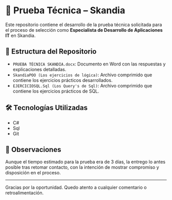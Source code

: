 # 🧪 Prueba Técnica – Skandia

Este repositorio contiene el desarrollo de la prueba técnica solicitada para el proceso de selección como **Especialista de Desarrollo de Aplicaciones IT** en Skandia.

## 📁 Estructura del Repositorio

- `PRUEBA TÉCNICA SKANDIA.docx`: Documento en Word con las respuestas y explicaciones detalladas.
- `SkandiaPOO (Los ejercicios de lógica)`: Archivo comprimido que contiene los ejercicios prácticos desarrollados.
- `EJERCICIOSQL.Sql (Los Query's de Sql)`: Archivo comprimido que contiene los ejercicios prácticos de SQL.
  
## 🛠️ Tecnologías Utilizadas

- C#
- Sql
- Git

## 📌 Observaciones

Aunque el tiempo estimado para la prueba era de 3 días, la entrego lo antes posible tras retomar contacto, con la intención de mostrar compromiso y disposición en el proceso.

---

Gracias por la oportunidad. Quedo atento a cualquier comentario o retroalimentación.
